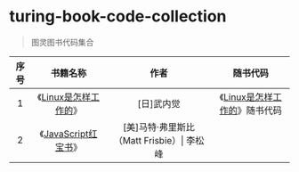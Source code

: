# turing-book-code-collection
> 图灵图书代码集合

| 序号 |          书籍名称          |                    作者                    |              随书代码              |
| :--: | :------------------------: | :----------------------------------------: | :--------------------------------: |
|  1   | 《[Linux是怎样工作的][0]》 |                 [日]武内觉                 | 《[Linux是怎样工作的][1]》随书代码 |
|  2   | 《[JavaScript红宝书][2]》  | [美]马特·弗里斯比（Matt Frisbie）\| 李松峰 |                                    |











[0]:https://book.douban.com/subject/35768243/
[1]:https://github.com/MarkShen1992/turing-book-code-collection/tree/main/linux-in-practice
[2]: https://www.ituring.com.cn/book/3393

